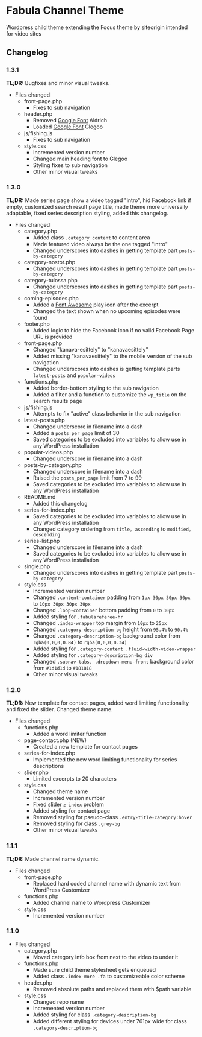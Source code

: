 # Fabula Channel Theme
Wordpress child theme extending the Focus theme by siteorigin intended for video sites

## Changelog

### 1.3.1

**TL;DR:** Bugfixes and minor visual tweaks.

* Files changed
  * front-page.php
    * Fixes to sub navigation
  * header.php
    * Removed [Google Font](https://www.google.com/fonts) Aldrich
    * Loaded [Google Font](https://www.google.com/fonts) Glegoo 
  * js/fishing.js
    * Fixes to sub navigation
  * style.css
    * Incremented version number
    * Changed main heading font to Glegoo
    * Styling fixes to sub navigation
    * Other minor visual tweaks

### 1.3.0

**TL;DR:** Made series page show a video tagged "intro", hid Facebook link if empty, customized search result page title, made theme more universally adaptable, fixed series description styling, added this changelog.

* Files changed
  * category.php
    * Added class `.category content` to content area
    * Made featured video always be the one tagged "intro"
    * Changed underscores into dashes in getting template part `posts-by-category`
  * category-nostot.php
    * Changed underscores into dashes in getting template part `posts-by-category`
  * category-tulossa.php
    * Changed underscores into dashes in getting template part `posts-by-category`
  * coming-episodes.php
    * Added a [Font Awesome](http://fortawesome.github.io/Font-Awesome/) play icon after the excerpt
    * Changed the text shown when no upcoming episodes were found
  * footer.php
    * Added logic to hide the Facebook icon if no valid Facebook Page URL is provided
  * front-page.php
    * Changed "kanava-esittely" to "kanavaesittely"
    * Added missing "kanavaesittely" to the mobile version of the sub navigation
    * Changed underscores into dashes is getting template parts `latest-posts` and `popular-videos`
  * functions.php
    * Added border-bottom styling to the sub navigation
    * Added a filter and a function to customize the `wp_title` on the search results page
  * js/fishing.js
    * Attempts to fix "active" class behavior in the sub navigation
  * latest-posts.php
    * Changed underscore in filename into a dash
    * Added a `posts_per_page` limit of 30
    * Saved categories to be excluded into variables to allow use in any WordPress installation
  * popular-videos.php
    * Changed underscore in filename into a dash
  * posts-by-category.php
    * Changed underscore in filename into a dash
    * Raised the `posts_per_page` limit from 7 to 99
    * Saved categories to be excluded into variables to allow use in any WordPress installation
  * README.md
    * Added this changelog
  * series-for-index.php
    * Saved categories to be excluded into variables to allow use in any WordPress installation
    * Changed category ordering from `title, ascending` to `modified, descending`
  * series-list.php
    * Changed underscore in filename into a dash
    * Saved categories to be excluded into variables to allow use in any WordPress installation
  * single.php
    * Changed underscores into dashes in getting template part `posts-by-category`
  * style.css
    * Incremented version number
    * Changed `.content-container` padding from `1px 30px 30px 30px` to `10px 30px 30px 30px`
    * Changed `.loop-container` bottom padding from `0` to `30px`
    * Added styling for `.fabulareferee-hr`
    * Changed `.index-wrapper` top margin from `10px` to `25px`
    * Changed `.category-description-bg` height from `95.4%` to `90.4%`
    * Changed `.category-description-bg` background color from `rgba(0,0,0,0.84)` to `rgba(0,0,0,0.34)`
    * Added styling for `.category-content .fluid-width-video-wrapper`
    * Added styling for `.category-description-bg div`
    * Changed `.subnav-tabs, .dropdown-menu-front` background color from `#1d1d1d` to `#181818`
    * Other minor visual tweaks

### 1.2.0

**TL;DR:** New template for contact pages, added word limiting functionality and fixed the slider. Changed theme name.

* Files changed
  * functions.php
    * Added a word limiter function
  * page-contact.php (NEW)
    * Created a new template for contact pages
  * series-for-index.php
    * Implemented the new word limiting functionality for series descriptions
  * slider.php
    * Limited excerpts to 20 characters
  * style.css
    * Changed theme name
    * Incremented version number
    * Fixed slider `z-index` problem
    * Added styling for contact page
    * Removed styling for pseudo-class `.entry-title-category:hover`
    * Removed styling for class `.grey-bg`
    * Other minor visual tweaks
    
### 1.1.1

**TL;DR:** Made channel name dynamic.

* Files changed
  * front-page.php
    * Replaced hard coded channel name with dynamic text from WordPress Customizer
  * functions.php
    * Added channel name to Wordpress Customizer
  * style.css
    * Incremented version number
    
### 1.1.0
* Files changed
  * category.php
    * Moved category info box from next to the video to under it
  * functions.php
    * Made sure child theme stylesheet gets enqueued
    * Added class `.index-more .fa` to customizeable color scheme
  * header.php
    * Removed absolute paths and replaced them with $path variable
  * style.css
    * Changed repo name
    * Incremented version number
    * Added styling for class `.category-description-bg`
    * Added different styling for devices under 761px wide for class `.category-description-bg`